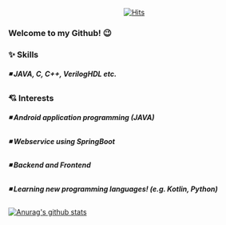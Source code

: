 <div align=center>
	
[![Hits](https://hits.seeyoufarm.com/api/count/incr/badge.svg?url=https%3A%2F%2Fgithub.com%2Fzzsza)](https://hits.seeyoufarm.com) 
	
</div>

### Welcome to my Github! 😉
### ✨ Skills
##### ◾ JAVA, C, C++, VerilogHDL etc.
### 💘 Interests
##### ◾ Android application programming (JAVA)
##### ◾ Webservice using SpringBoot
##### ◾ Backend and Frontend
##### ◾ Learning new programming languages! (e.g. Kotlin, Python)
[![Anurag's github stats](https://github-readme-stats.vercel.app/api?username=YunHye-Choi)](https://github.com/anuraghazra/github-readme-stats)
